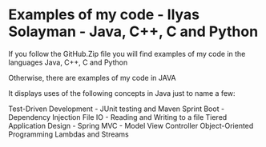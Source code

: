 # Examples of my code - Ilyas Solayman - Java, C++, C and Python

If you follow the GitHub.Zip file you will find examples of my code in the languages Java, C++, C and Python

Otherwise, there are examples of my code in JAVA 

It displays uses of the following concepts in Java just to name a few: 

Test-Driven Development - JUnit testing and Maven
Sprint Boot - Dependency Injection 
File IO - Reading and Writing to a file
Tiered Application Design - Spring MVC - Model View Controller
Object-Oriented Programming 
Lambdas and Streams
